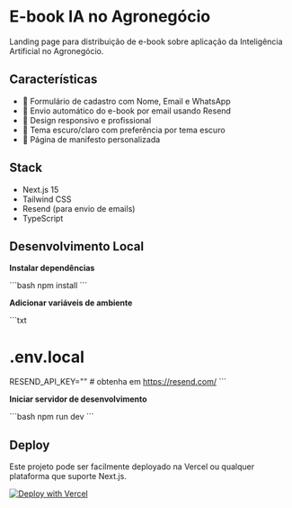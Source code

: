 # E-book IA no Agronegócio

Landing page para distribuição de e-book sobre aplicação da Inteligência Artificial no Agronegócio.

## Características

- 🔸 Formulário de cadastro com Nome, Email e WhatsApp
- 🔸 Envio automático do e-book por email usando Resend
- 🔸 Design responsivo e profissional
- 🔸 Tema escuro/claro com preferência por tema escuro
- 🔸 Página de manifesto personalizada

## Stack

- Next.js 15
- Tailwind CSS
- Resend (para envio de emails)
- TypeScript

## Desenvolvimento Local

**Instalar dependências**

\`\`\`bash
npm install
\`\`\`

**Adicionar variáveis de ambiente**

\`\`\`txt
# .env.local

RESEND_API_KEY="" # obtenha em https://resend.com/
\`\`\`

**Iniciar servidor de desenvolvimento**

\`\`\`bash
npm run dev
\`\`\`

## Deploy

Este projeto pode ser facilmente deployado na Vercel ou qualquer plataforma que suporte Next.js.

[![Deploy with Vercel](https://vercel.com/button)](https://vercel.com/new)
